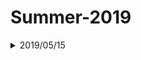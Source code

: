 # Summer-2019

<details>
<summary>2019/05/15</summary>
<br>10:25-13:00 : Artificial Intelligence[Lecture7](https://ocw.mit.edu/courses/electrical-engineering-and-computer-science/6-034-artificial-intelligence-fall-2010/lecture-videos/lecture-7-constraints-interpreting-line-drawings/)
</details>
